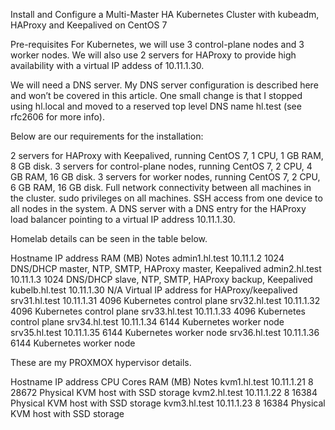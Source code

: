 Install and Configure a Multi-Master HA Kubernetes Cluster with kubeadm, HAProxy and Keepalived on CentOS 7

Pre-requisites
For Kubernetes, we will use 3 control-plane nodes and 3 worker nodes. We will also use 2 servers for HAProxy to provide high availability with a virtual IP addess of 10.11.1.30.

We will need a DNS server. My DNS server configuration is described here and won’t be covered in this article. One small change is that I stopped using hl.local and moved to a reserved top level DNS name hl.test (see rfc2606 for more info).

Below are our requirements for the installation:

2 servers for HAProxy with Keepalived, running CentOS 7, 1 CPU, 1 GB RAM, 8 GB disk.
3 servers for control-plane nodes, running CentOS 7, 2 CPU, 4 GB RAM, 16 GB disk.
3 servers for worker nodes, running CentOS 7, 2 CPU, 6 GB RAM, 16 GB disk.
Full network connectivity between all machines in the cluster.
sudo privileges on all machines.
SSH access from one device to all nodes in the system.
A DNS server with a DNS entry for the HAProxy load balancer pointing to a virtual IP address 10.11.1.30.

Homelab details can be seen in the table below.

Hostname	IP address	RAM (MB)	Notes
admin1.hl.test	10.11.1.2	1024	DNS/DHCP master, NTP, SMTP, HAProxy master, Keepalived
admin2.hl.test	10.11.1.3	1024	DNS/DHCP slave, NTP, SMTP, HAProxy backup, Keepalived
kubelb.hl.test	10.11.1.30	N/A	Virtual IP address for HAProxy/keepalived
srv31.hl.test	10.11.1.31	4096	Kubernetes control plane
srv32.hl.test	10.11.1.32	4096	Kubernetes control plane
srv33.hl.test	10.11.1.33	4096	Kubernetes control plane
srv34.hl.test	10.11.1.34	6144	Kubernetes worker node
srv35.hl.test	10.11.1.35	6144	Kubernetes worker node
srv36.hl.test	10.11.1.36	6144	Kubernetes worker node

These are my PROXMOX hypervisor details.

Hostname	IP address	CPU Cores	RAM (MB)	Notes
kvm1.hl.test	10.11.1.21	8	28672	Physical KVM host with SSD storage
kvm2.hl.test	10.11.1.22	8	16384	Physical KVM host with SSD storage
kvm3.hl.test	10.11.1.23	8	16384	Physical KVM host with SSD storage
